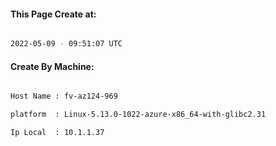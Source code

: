
   
#### This Page Create at:

```bash

2022-05-09 - 09:51:07 UTC

```

#### Create By Machine:

```bash

Host Name : fv-az124-969

platform  : Linux-5.13.0-1022-azure-x86_64-with-glibc2.31

Ip Local  : 10.1.1.37

```

